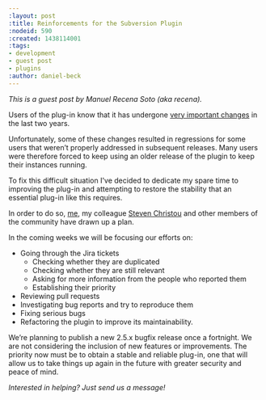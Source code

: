 ```yaml
---
:layout: post
:title: Reinforcements for the Subversion Plugin
:nodeid: 590
:created: 1438114001
:tags:
- development
- guest post
- plugins
:author: daniel-beck
---
```

*This is a guest post by Manuel Recena Soto (aka recena).*

Users of the plug-in know that it has undergone [very important changes](https://wiki.jenkins-ci.org/display/JENKINS/Subversion+Plugin#SubversionPlugin-ChangeLog) in the last two years.

Unfortunately, some of these changes resulted in regressions for some users that weren’t properly addressed in subsequent releases. Many users were therefore forced to keep using an older release of the plugin to keep their instances running.

To fix this difficult situation I've decided to dedicate my spare time to improving the plug-in and attempting to restore the stability that an essential plug-in like this requires. 

In order to do so, [me](https://github.com/recena/), my colleague [Steven Christou](https://github.com/christ66) and other members of the community have drawn up a plan.

In the coming weeks we will be focusing our efforts on:

* Going through the Jira tickets
  * Checking whether they are duplicated
  * Checking whether they are still relevant
  * Asking for more information from the people who reported them
  * Establishing their priority
* Reviewing pull requests
* Investigating bug reports and try to reproduce them
* Fixing serious bugs
* Refactoring the plugin to improve its maintainability.

We’re planning to publish a new 2.5.x bugfix release once a fortnight. We are not considering the inclusion of new features or improvements. The priority now must be to obtain a stable and reliable plug-in, one that will allow us to take things up again in the future with greater security and peace of mind.

*Interested in helping? Just send us a message!*
